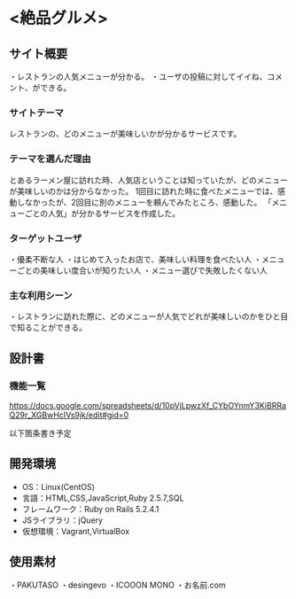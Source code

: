 # <絶品グルメ>

## サイト概要
・レストランの人気メニューが分かる。
・ユーザの投稿に対してイイね、コメント、ができる。

### サイトテーマ
レストランの、どのメニューが美味しいかが分かるサービスです。

### テーマを選んだ理由
とあるラーメン屋に訪れた時、人気店ということは知っていたが、どのメニューが美味しいのかは分からなかった。
1回目に訪れた時に食べたメニューでは、感動しなかったが、2回目に別のメニューを頼んでみたところ、感動した。
「メニューごとの人気」が分かるサービスを作成した。

### ターゲットユーザ
・優柔不断な人
・はじめて入ったお店で、美味しい料理を食べたい人
・メニューごとの美味しい度合いが知りたい人
・メニュー選びで失敗したくない人

### 主な利用シーン
・レストランに訪れた際に、どのメニューが人気でどれが美味しいのかをひと目で知ることができる。

## 設計書


### 機能一覧
https://docs.google.com/spreadsheets/d/10pVjLpwzXf_CYbOYnmY3KiBRRaQ29r_XGBwHcIVs9jk/edit#gid=0

以下箇条書き予定


## 開発環境
- OS：Linux(CentOS)
- 言語：HTML,CSS,JavaScript,Ruby 2.5.7,SQL
- フレームワーク：Ruby on Rails 5.2.4.1
- JSライブラリ：jQuery
- 仮想環境：Vagrant,VirtualBox

## 使用素材
・PAKUTASO
・desingevo
・ICOOON MONO
・お名前.com
